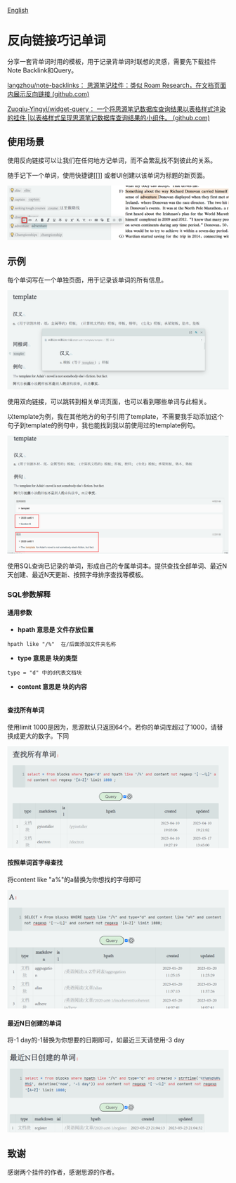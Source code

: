 [English](https://github.com/nuistZPZ/siyuan-template-RememberEnglish/blob/master/README.md)

# 反向链接巧记单词

分享一套背单词时用的模板，用于记录背单词时联想的灵感，需要先下载挂件Note Backlink和Query。

 [langzhou/note-backlinks： 思源笔记挂件：类似 Roam Research，在文档页面内展示反向链接 (github.com)](https://github.com/langzhou/note-backlinks) 

 [Zuoqiu-Yingyi/widget-query： 一个将思源笔记数据库查询结果以表格样式渲染的挂件 |以表格样式呈现思源笔记数据库查询结果的小组件。 (github.com)](https://github.com/Zuoqiu-Yingyi/widget-query) 



## 使用场景

使用反向链接可以让我们在任何地方记单词，而不会繁乱找不到彼此的关系。

随手记下一个单词，使用快捷键[[]] 或者UI创建以该单词为标题的新页面。

![](assets/2023-05-22_101741.png)





## 示例

每个单词写在一个单独页面，用于记录该单词的所有信息。

![](assets/1684721435700.png)

使用双向链接，可以跳转到相关单词页面，也可以看到哪些单词与此相关。

以template为例，我在其他地方的句子引用了template，不需要我手动添加这个句子到template的例句中，我也能找到我以前使用过的template例句。

![](assets/1684721176339-1684724617183.png)

使用SQL查询已记录的单词，形成自己的专属单词本。提供查找全部单词、最近N天创建、最近N天更新、按照字母排序查找等模板。

### SQL参数解释

#### 通用参数

- **hpath 意思是 文件存放位置**

```
hpath like "/%"  在/后面添加文件夹名称
```

- **type 意思是 块的类型**

```
type = "d" 中的d代表文档块
```

- **content 意思是 块的内容**

```

```

#### 查找所有单词

使用limit 1000是因为，思源默认只返回64个。若你的单词库超过了1000，请替换成更大的数字。下同

![](assets/1684851769970.png)



#### 按照单词首字母查找

将content like "a%"的a替换为你想找的字母即可

![](assets/1684851616465.png)

#### 最近N日创建的单词

将-1 day的-1替换为你想要的日期即可，如最近三天请使用-3 day

![](assets/1684851901101.png)



## 致谢

感谢两个挂件的作者，感谢思源的作者。